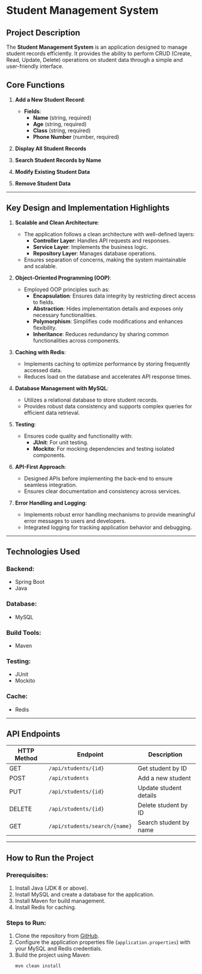 # Student Management System

## Project Description

The **Student Management System** is an application designed to manage student records efficiently. It provides the ability to perform CRUD (Create, Read, Update, Delete) operations on student data through a simple and user-friendly interface.

## Core Functions

1. **Add a New Student Record**:
   - **Fields**:
     - **Name** (string, required)
     - **Age** (string, required)
     - **Class** (string, required)
     - **Phone Number** (number, required)

2. **Display All Student Records**

3. **Search Student Records by Name**

4. **Modify Existing Student Data**

5. **Remove Student Data**

---

## Key Design and Implementation Highlights

1. **Scalable and Clean Architecture**:
   - The application follows a clean architecture with well-defined layers:
     - **Controller Layer**: Handles API requests and responses.
     - **Service Layer**: Implements the business logic.
     - **Repository Layer**: Manages database operations.
   - Ensures separation of concerns, making the system maintainable and scalable.

2. **Object-Oriented Programming (OOP)**:
   - Employed OOP principles such as:
     - **Encapsulation**: Ensures data integrity by restricting direct access to fields.
     - **Abstraction**: Hides implementation details and exposes only necessary functionalities.
     - **Polymorphism**: Simplifies code modifications and enhances flexibility.
     - **Inheritance**: Reduces redundancy by sharing common functionalities across components.

3. **Caching with Redis**:
   - Implements caching to optimize performance by storing frequently accessed data.
   - Reduces load on the database and accelerates API response times.

4. **Database Management with MySQL**:
   - Utilizes a relational database to store student records.
   - Provides robust data consistency and supports complex queries for efficient data retrieval.

5. **Testing**:
   - Ensures code quality and functionality with:
     - **JUnit**: For unit testing.
     - **Mockito**: For mocking dependencies and testing isolated components.

6. **API-First Approach**:
   - Designed APIs before implementing the back-end to ensure seamless integration.
   - Ensures clear documentation and consistency across services.


7. **Error Handling and Logging**:
   - Implements robust error handling mechanisms to provide meaningful error messages to users and developers.
   - Integrated logging for tracking application behavior and debugging.

---

## Technologies Used

### Backend:
- Spring Boot
- Java

### Database:
- MySQL

### Build Tools:
- Maven

### Testing:
- JUnit
- Mockito

### Cache:
- Redis

---

## API Endpoints

| HTTP Method | Endpoint                      | Description            |
|-------------|-------------------------------|------------------------|
| GET         | `/api/students/{id}`          | Get student by ID      |
| POST        | `/api/students`               | Add a new student      |
| PUT         | `/api/students/{id}`          | Update student details |
| DELETE      | `/api/students/{id}`          | Delete student by ID   |
| GET         | `/api/students/search/{name}` | Search student by name |

---

## How to Run the Project

### Prerequisites:
1. Install Java (JDK 8 or above).
2. Install MySQL and create a database for the application.
3. Install Maven for build management.
4. Install Redis for caching.

### Steps to Run:
1. Clone the repository from [GitHub](#).
2. Configure the application properties file (`application.properties`) with your MySQL and Redis credentials.
3. Build the project using Maven:
   ```bash
   mvn clean install
